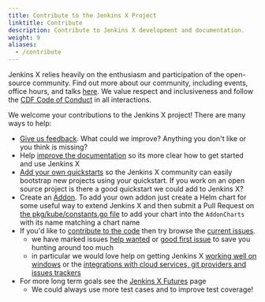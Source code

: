 ```yaml
---
title: Contribute to the Jenkins X Project
linktitle: Contribute
description: Contribute to Jenkins X development and documentation.
weight: 9
aliases:
  - /contribute
---
```


Jenkins X relies heavily on the enthusiasm and participation of the open-source community. Find out more about our community, including events, office hours, and talks [here](https://jenkins-x.io/community/). We value respect and inclusiveness and follow the [CDF Code of Conduct](https://github.com/cdfoundation/toc/blob/master/CODE_OF_CONDUCT.md) in all interactions. 

We welcome your contributions to the Jenkins X project! There are many ways to help:

* [Give us feedback](/community/). What could we improve? Anything you don't like or you think is missing?
* Help [improve the documentation](/docs/guides/contributing/documentation//) so its more clear how to get started and use Jenkins X
* [Add your own quickstarts](/docs/getting-started/first-project/create-quickstart/#adding-your-own-quickstarts) so the Jenkins X community can easily bootstrap new projects using your quickstart. If you work on an open source project is there a good quickstart we could add to Jenkins X?
* Create an [Addon](/about/concepts/features/#applications). To add your own addon just create a Helm chart for some useful way to extend Jenkins X and then submit a Pull Request on [the pkg/kube/constants.go file](https://github.com/jenkins-x/jx/blob/master/pkg/kube/constants.go#L32-L50) to add your chart into the `AddonCharts` with its name matching a chart name
* If you'd like to [contribute to the code](/docs/guides/contributing/code/) then try browse the [current issues](https://github.com/jenkins-x/jx/issues).
    * we have marked issues [help wanted](https://github.com/jenkins-x/jx/issues?q=is%3Aopen+is%3Aissue+label%3A%22help+wanted%22) or [good first issue](https://github.com/jenkins-x/jx/issues?q=is%3Aopen+is%3Aissue+label%3A%22good+first+issue%22) to save you hunting around too much
    * in particular we would love help on getting Jenkins X [working well on windows](https://github.com/jenkins-x/jx/issues?q=is%3Aopen+is%3Aissue+label%3Awindows) or the [integrations with cloud services, git providers and issues trackers](https://github.com/jenkins-x/jx/issues?q=is%3Aissue+is%3Aopen+label%3Aintegrations)
* For more long term goals see the [Jenkins X Futures](https://jenkins-x.io/contribute/roadmap/) page
    * We could always use more test cases and to improve test coverage!
